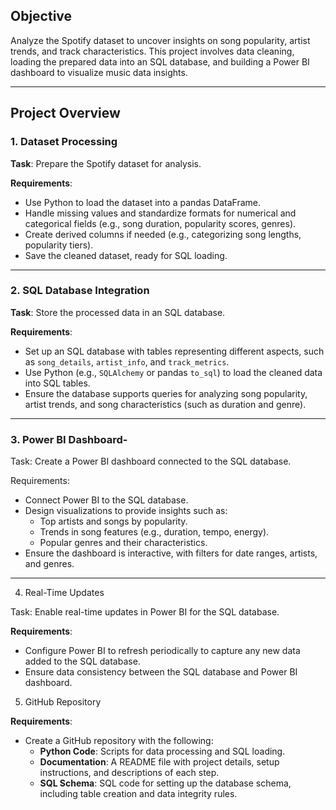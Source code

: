 ## Objective

Analyze the Spotify dataset to uncover insights on song popularity, artist trends, and track characteristics. This project involves data cleaning, loading the prepared data into an SQL database, and building a Power BI dashboard to visualize music data insights.

---

## Project Overview

### 1. Dataset Processing

**Task**: Prepare the Spotify dataset for analysis.

**Requirements**:

- Use Python to load the dataset into a pandas DataFrame.
- Handle missing values and standardize formats for numerical and categorical fields (e.g., song duration, popularity scores, genres).
- Create derived columns if needed (e.g., categorizing song lengths, popularity tiers).
- Save the cleaned dataset, ready for SQL loading.

---

### 2. SQL Database Integration

**Task**: Store the processed data in an SQL database.

**Requirements**:

- Set up an SQL database with tables representing different aspects, such as `song_details`, `artist_info`, and `track_metrics`.
- Use Python (e.g., `SQLAlchemy` or pandas `to_sql`) to load the cleaned data into SQL tables.
- Ensure the database supports queries for analyzing song popularity, artist trends, and song characteristics (such as duration and genre).

---

### 3. Power BI Dashboard-

Task: Create a Power BI dashboard connected to the SQL database.

Requirements:

- Connect Power BI to the SQL database.
- Design visualizations to provide insights such as:
    - Top artists and songs by popularity.
    - Trends in song features (e.g., duration, tempo, energy).
    - Popular genres and their characteristics.
- Ensure the dashboard is interactive, with filters for date ranges, artists, and genres.

---

4. Real-Time Updates

Task: Enable real-time updates in Power BI for the SQL database.

**Requirements**:

- Configure Power BI to refresh periodically to capture any new data added to the SQL database.
- Ensure data consistency between the SQL database and Power BI dashboard.

 5. GitHub Repository



**Requirements**:

- Create a GitHub repository with the following:
    - **Python Code**: Scripts for data processing and SQL loading.
    - **Documentation**: A README file with project details, setup instructions, and descriptions of each step.
    - **SQL Schema**: SQL code for setting up the database schema, including table creation and data integrity rules.
